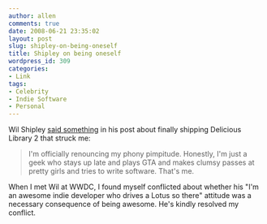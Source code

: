 ```yaml
---
author: allen
comments: true
date: 2008-06-21 23:35:02
layout: post
slug: shipley-on-being-oneself
title: Shipley on being oneself
wordpress_id: 309
categories:
- Link
tags:
- Celebrity
- Indie Software
- Personal
---
```


Wil Shipley [said something](http://wilshipley.com/blog/2008/06/delicious-library-2-has-shipped.html) in his post about finally shipping Delicious Library 2 that struck me:


> I'm officially renouncing my phony pimpitude. Honestly, I'm just a geek who stays up late and plays GTA and makes clumsy passes at pretty girls and tries to write software. That's me.


When I met Wil at WWDC, I found myself conflicted about whether his "I'm an awesome indie developer who drives a Lotus so there" attitude was a necessary consequence of being awesome. He's kindly resolved my conflict.
